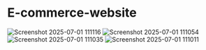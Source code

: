 # E-commerce-website
![Screenshot 2025-07-01 111116](https://github.com/user-attachments/assets/f496c4fd-686b-471c-96dc-3486bed604fa)
![Screenshot 2025-07-01 111054](https://github.com/user-attachments/assets/5d01b4d1-3353-464b-a985-e937ffbeeeb2)
![Screenshot 2025-07-01 111035](https://github.com/user-attachments/assets/1c38f2d9-7472-4402-ad8f-d4eafef123b6)
![Screenshot 2025-07-01 111011](https://github.com/user-attachments/assets/39956c48-c833-4698-b56f-262b775aa717)
